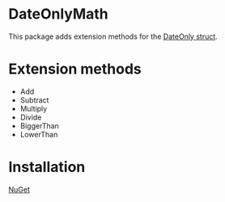 # DateOnlyMath

This package adds extension methods for the [DateOnly struct](https://learn.microsoft.com/en-us/dotnet/api/system.dateonly?view=net-7.0).

# Extension methods
- Add
- Subtract
- Multiply
- Divide
- BiggerThan
- LowerThan

# Installation
[NuGet](https://www.nuget.org/packages/DateOnlyMath/)
